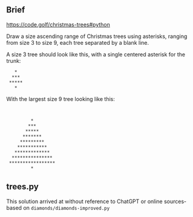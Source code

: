 
## Brief

https://code.golf/christmas-trees#python

Draw a size ascending range of Christmas trees using asterisks, ranging from size 3 to size 9, each tree separated by a blank line.

A size 3 tree should look like this, with a single centered asterisk for the trunk:
```
   *
  ***
 *****
   *
```

With the largest size 9 tree looking like this:
```


         *
        ***
       *****
      *******
     *********
    ***********
   *************
  ***************
 *****************
         *
```


## trees.py

This solution arrived at without reference to ChatGPT or online sources- based on `diamonds/diamonds-improved.py`